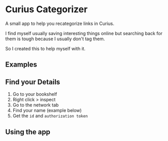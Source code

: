 # Curius Categorizer

A small app to help you recategorize links in Curius.

I find myself usually saving interesting things online but searching back for them is tough because I usually don't tag them.

So I created this to help myself with it.

## Examples

## Find your Details

1. Go to your bookshelf
2. Right click > inspect
3. Go to the network tab
4. Find your name (example below)
5. Get the `id` and `authorization token`

## Using the app